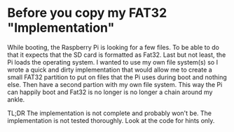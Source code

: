 Before you copy my FAT32 "Implementation"
=========================================

While booting, the Raspberry Pi is looking for a few files. To be able to do that it expects that the SD card is formatted as Fat32.
Last but not least, the Pi loads the operating system. I wanted to use my own file system(s) so I wrote a quick and dirty implementation
that would allow me to create a small FAT32 partition to put on files that the Pi uses during boot and nothing else. Then have a second
partion with my own file system. This way the Pi can happily boot and Fat32 is no longer is no longer a chain around my ankle.

TL;DR The implementation is not complete and probably won't be. The implementation is not tested thoroughly. Look at the code 
for hints only. 